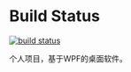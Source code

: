 # Build Status

[![build status](https://gitlab.mofanghr.com/applications/mfxp-desktop/badges/test/build.svg)](https://gitlab.mofanghr.com/applications/mfxp-desktop/commits/test)

个人项目，基于WPF的桌面软件。
